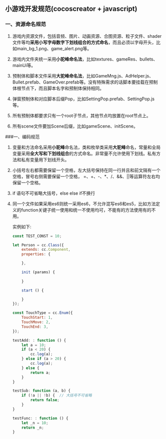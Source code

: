 ## 小游戏开发规范(cocoscreator + javascript)

### 一、资源命名规范

1. 游戏内资源文件，包括音频、图片、动画资源、合图资源、粒子文件、shader文件等均**采用小写字母数字下划线组合的方式命名**，而且必须以字母开头，比如main_bg_1.png、game_alert.png等。

2. 游戏内文件夹统一采用**小驼峰命名法**，比如textures、gameRes、bullets、mainUi等。

3. 预制体和脚本文件采用**大驼峰命名法**，比如GameMng.js、AdHelper.js、Bullet.prefab、GameOver.prefab等。没有特殊需求的话脚本要挂载在预制体根节点下，而且脚本名字和预制体保持相同。

4. 弹窗预制体和对应脚本后缀Pop，比如SettingPop.prefab、SettingPop.js等。

5. 所有预制体都要求只有一个root子节点，其他节点均放置在root节点上。

6. 所有scene文件要加Scene后缀，比如gameScene、initScene。

    

###一、编码规范

1. 变量和方法命名采用**小驼峰**命名法，类和枚举类采用**大驼峰**命名，常量和全局变量采用**全大写和下划线组合**的方式命名。非常量不允许使用下划线。私有方法和私有变量用下划线开头。

2. 小括号左右都需要保留一个空格，左大括号保持在同一行并且和前文隔有一个空格，冒号右侧需要保留一个空格， =、+、-、*、/、&&、||等运算符左右均保留一个空格。

3. if 语句不可省略大括号，else else if不换行

4. 同一个文件如果采用es6则统一采用es6，不允许混写es6和es5，比如方法定义的function关键子统一使用和统一不使用均可，不能有的方法使用有的不用。

   实例如下:

   ```javascript
   const TEST_CONST = 10;
   
   let Person = cc.Class({
       extends: cc.Component,
       properties: {
   
       },
   
       init (params) {
           
       }
   
       start () {
   
       }
   });
   
   const TouchType = cc.Enum({
       TouchStart: 1,
       TouchMove: 2,
       TouchEnd: 3,
   });
   
   testAdd: : function () {
       let a = 10;
       if (a < 20) {
           cc.log(a);
       } else if (a > 20) {
           cc.log(a);
       } else {
           return a;
       }
   }
   
   testSub: function (a, b) {
       if (!a || !b) {  // 大括号不可省略
           return false;  
       }
   }    
   
   testFunc: : function () {
       let _n = 10;
       return _n;
   }
   
   ```

   